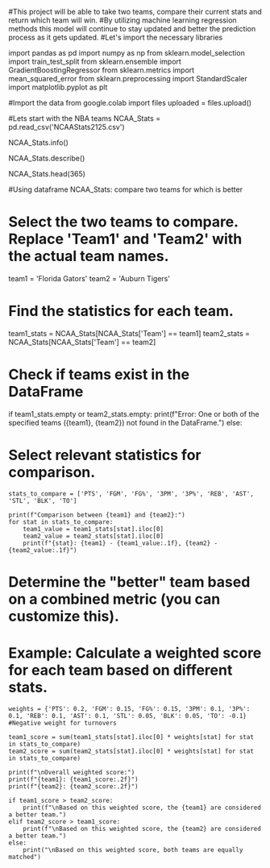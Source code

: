 #This project will be able to take two teams, compare their current stats and return which team will win.
#By utilizing machine learning regression methods this model will continue to stay updated and better the prediction process as it gets updated.
#Let's import the necessary libraries

import pandas as pd
import numpy as np
from sklearn.model_selection import train_test_split
from sklearn.ensemble import GradientBoostingRegressor
from sklearn.metrics import mean_squared_error
from sklearn.preprocessing import StandardScaler
import matplotlib.pyplot as plt


#Import the data
from google.colab import files
uploaded = files.upload()

#Lets start with the NBA teams
NCAA_Stats = pd.read_csv('NCAAStats2125.csv')

NCAA_Stats.info()

NCAA_Stats.describe()

NCAA_Stats.head(365)

#Using dataframe NCAA_Stats: compare two teams for which is better

# Select the two teams to compare.  Replace 'Team1' and 'Team2' with the actual team names.
team1 = 'Florida Gators'
team2 = 'Auburn Tigers'

# Find the statistics for each team.
team1_stats = NCAA_Stats[NCAA_Stats['Team'] == team1]
team2_stats = NCAA_Stats[NCAA_Stats['Team'] == team2]

# Check if teams exist in the DataFrame
if team1_stats.empty or team2_stats.empty:
    print(f"Error: One or both of the specified teams ({team1}, {team2}) not found in the DataFrame.")
else:
# Select relevant statistics for comparison.
    stats_to_compare = ['PTS', 'FGM', 'FG%', '3PM', '3P%', 'REB', 'AST', 'STL', 'BLK', 'TO']

    print(f"Comparison between {team1} and {team2}:")
    for stat in stats_to_compare:
        team1_value = team1_stats[stat].iloc[0]
        team2_value = team2_stats[stat].iloc[0]
        print(f"{stat}: {team1} - {team1_value:.1f}, {team2} - {team2_value:.1f}")

# Determine the "better" team based on a combined metric (you can customize this).
# Example:  Calculate a weighted score for each team based on different stats.
    weights = {'PTS': 0.2, 'FGM': 0.15, 'FG%': 0.15, '3PM': 0.1, '3P%': 0.1, 'REB': 0.1, 'AST': 0.1, 'STL': 0.05, 'BLK': 0.05, 'TO': -0.1}  #Negative weight for turnovers

    team1_score = sum(team1_stats[stat].iloc[0] * weights[stat] for stat in stats_to_compare)
    team2_score = sum(team2_stats[stat].iloc[0] * weights[stat] for stat in stats_to_compare)

    print(f"\nOverall weighted score:")
    print(f"{team1}: {team1_score:.2f}")
    print(f"{team2}: {team2_score:.2f}")

    if team1_score > team2_score:
        print(f"\nBased on this weighted score, the {team1} are considered a better team.")
    elif team2_score > team1_score:
        print(f"\nBased on this weighted score, the {team2} are considered a better team.")
    else:
        print("\nBased on this weighted score, both teams are equally matched")
